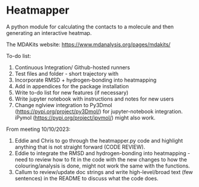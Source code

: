 # Heatmapper
A python module for calculating the contacts to a molecule and then generating an interactive heatmap.

The MDAKits website: https://www.mdanalysis.org/pages/mdakits/

To-do list:

1) Continuous Integration/ Github-hosted runners
2) Test files and folder - short trajectory with 
3) Incorporate RMSD + hydrogen-bonding into heatmapping
4) Add in appendices for the package installation
5) Write to-do list for new features (if necessary)
6) Write jupyter notebook with instructions and notes for new users
7) Change nglview integration to Py3Dmol (https://pypi.org/project/py3Dmol/) for jupyter-notebook integration. iPymol (https://pypi.org/project/ipymol/) might also work.

From meeting 10/10/2023:
1) Eddie and Chris to go through the heatmapper.py code and highlight anything that is not straight forward (CODE REVIEW).
2) Eddie to integrate the RMSD and hydrogen-bonding into heatmapping - need to review how to fit in the code with the new changes to how the colouring/analysis is done, might not work the same with the functions.
3) Callum to review/update doc strings and write high-level/broad text (few sentences) in the README to discuss what the code does.
